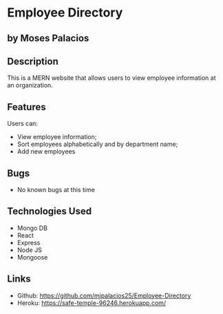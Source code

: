# Employee Directory 

## by Moses Palacios

##  Description

This is a MERN website that allows users to view employee information at an organization.

## Features
Users can:
* View employee information;
* Sort employees alphabetically and by department name;
* Add new employees

## Bugs

* No known bugs at this time

## Technologies Used
* Mongo DB
* React
* Express
* Node JS
* Mongoose

## Links
* Github: https://github.com/mjpalacios25/Employee-Directory
* Heroku: https://safe-temple-96246.herokuapp.com/  